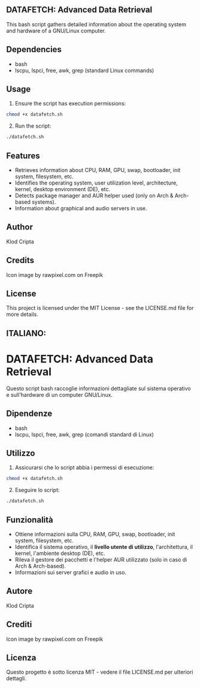## DATAFETCH: Advanced Data Retrieval

This bash script gathers detailed information about the operating system and hardware of a GNU/Linux computer.

## Dependencies

- bash
- lscpu, lspci, free, awk, grep (standard Linux commands)

## Usage

1. Ensure the script has execution permissions:
```bash
chmod +x datafetch.sh
```
2. Run the script:
```bash
./datafetch.sh
```
## Features

- Retrieves information about CPU, RAM, GPU, swap, bootloader, init system, filesystem, etc.
- Identifies the operating system, user utilization level, architecture, kernel, desktop environment (DE), etc.
- Detects package manager and AUR helper used (only on Arch & Arch-based systems).
- Information about graphical and audio servers in use.

## Author
Klod Cripta

## Credits
Icon image by rawpixel.com on Freepik

## License
This project is licensed under the MIT License - see the LICENSE.md file for more details.

## ITALIANO:

# DATAFETCH: Advanced Data Retrieval

Questo script bash raccoglie informazioni dettagliate sul sistema operativo e sull'hardware di un computer GNU/Linux.

## Dipendenze
- bash
- lscpu, lspci, free, awk, grep (comandi standard di Linux)

## Utilizzo
1. Assicurarsi che lo script abbia i permessi di esecuzione:
```bash
chmod +x datafetch.sh
```
2. Eseguire lo script:
```bash
./datafetch.sh
```
## Funzionalità
- Ottiene informazioni sulla CPU, RAM, GPU, swap, bootloader, init system, filesystem, etc.
- Identifica il sistema operativo, il **livello utente di utilizzo**, l'architettura, il kernel, l'ambiente desktop (DE), etc.
- Rileva il gestore dei pacchetti e l'helper AUR utilizzato (solo in caso di Arch & Arch-based).
- Informazioni sui server grafici e audio in uso.

## Autore
Klod Cripta

## Crediti
Icon image by rawpixel.com on Freepik

## Licenza
Questo progetto è sotto licenza MIT - vedere il file LICENSE.md per ulteriori dettagli.
